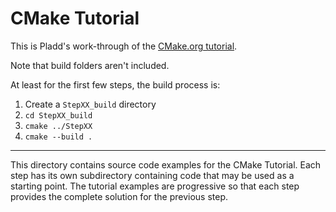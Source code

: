 # CMake Tutorial

This is Pladd's work-through of the [CMake.org tutorial](https://cmake.org/cmake/help/latest/guide/tutorial).

Note that build folders aren't included.

At least for the first few steps, the build process is:

1. Create a `StepXX_build` directory
2. `cd StepXX_build`
3. `cmake ../StepXX`
4. `cmake --build .`

---

This directory contains source code examples for the CMake Tutorial.
Each step has its own subdirectory containing code that may be used as a
starting point. The tutorial examples are progressive so that each step
provides the complete solution for the previous step.